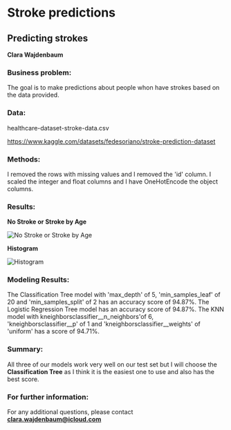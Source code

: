 # Stroke predictions
## Predicting strokes 

**Clara Wajdenbaum**

### Business problem:

The goal is to make predictions about people whon have strokes based on the data provided.

### Data:
healthcare-dataset-stroke-data.csv

https://www.kaggle.com/datasets/fedesoriano/stroke-prediction-dataset 

### Methods:

I removed the rows with missing values and I removed the 'id' column.
I scaled the integer and float columns and I have OneHotEncode the object columns.

### Results:

**No Stroke or Stroke by Age**

![No Stroke or Stroke by Age](https://user-images.githubusercontent.com/101348370/170679816-3145f3c2-0f1b-489a-b189-91fffa25fa66.png)

**Histogram**

![Histogram](https://user-images.githubusercontent.com/101348370/172846965-4c929056-d857-4d78-b9e1-b1a80b94c871.png)

### Modeling Results:

The Classification Tree model with 'max_depth' of 5, 'min_samples_leaf' of 20 and 'min_samples_split' of 2 has an accuracy score of 94.87%.
The Logistic Regression Tree model has an accuracy score of 94.87%.
The KNN model with kneighborsclassifier__n_neighbors'of 6, 'kneighborsclassifier__p' of 1 and 'kneighborsclassifier__weights' of 'uniform' has a score of 94.71%.

### Summary:

All three of our models work very well on our test set but I will choose the **Classification Tree** as I think it is the easiest one to use and also has the best score.

### For further information:

For any additional questions, please contact **clara.wajdenbaum@icloud.com**
